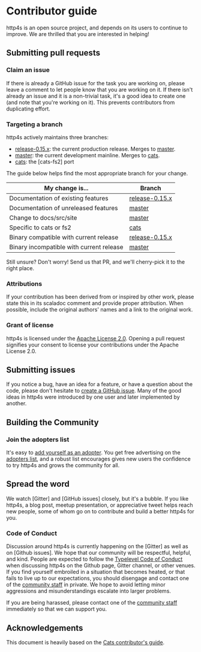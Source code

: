 # Contributor guide

http4s is an open source project, and depends on its users to continue
to improve.  We are thrilled that you are interested in helping!

## Submitting pull requests

### Claim an issue

If there is already a GitHub issue for the task you are working on,
please leave a comment to let people know that you are working on it.
If there isn't already an issue and it is a non-trivial task, it's a
good idea to create one (and note that you're working on it). This
prevents contributors from duplicating effort.

### Targeting a branch

http4s actively maintains three branches:

* [release-0.15.x]: the current production release.  Merges to [master].
* [master]: the current development mainline.  Merges to [cats].
* [cats]: the [cats-fs2] port

The guide below helps find the most appropriate branch for your change.

My change is...                               | Branch
----------------------------------------------|-------------------
Documentation of existing features            | [release-0.15.x]
Documentation of unreleased features          | [master]
Change to docs/src/site                       | [master]
Specific to cats or fs2                       | [cats]
Binary compatible with current release        | [release-0.15.x]
Binary incompatible with current release      | [master]

Still unsure?  Don't worry!  Send us that PR, and we'll cherry-pick it
to the right place.

### Attributions

If your contribution has been derived from or inspired by other work,
please state this in its scaladoc comment and provide proper
attribution. When possible, include the original authors' names and a
link to the original work.

### Grant of license

http4s is licensed under the [Apache License 2.0]. Opening a pull
request signifies your consent to license your contributions under the
Apache License 2.0.

## Submitting issues

If you notice a bug, have an idea for a feature, or have a question
about the code, please don't hesitate to [create a GitHub issue].
Many of the good ideas in http4s were introduced by one user and later
implemented by another.

## Building the Community

### Join the adopters list

It's easy to [add yourself as an adopter].  You get free advertising
on the [adopters list], and a robust list encourages gives new users
the confidence to try http4s and grows the community for all.

## Spread the word

We watch [Gitter] and [GitHub issues] closely, but it's a bubble.  If
you like http4s, a blog post, meetup presentation, or appreciative
tweet helps reach new people, some of whom go on to contribute and
build a better http4s for you.

### Code of Conduct

Discussion around http4s is currently happening on the [Gitter] as
well as on [Github issues].  We hope that our community will be
respectful, helpful, and kind.  People are expected to follow the
[Typelevel Code of Conduct] when discussing http4s on the Github page,
Gitter channel, or other venues.  If you find yourself embroiled in a
situation that becomes heated, or that fails to live up to our
expectations, you should disengage and contact one of the [community
staff] in private. We hope to avoid letting minor aggressions and
misunderstandings escalate into larger problems.

If you are being harassed, please contact one of the [community staff]
immediately so that we can support you.

## Acknowledgements

This document is heavily based on the [Cats contributor's guide].

[issues page]: https://github.com/http4s/http4s/issues
[create a GitHub issue]: https://github.com/http4s/http4s/issues/new
[http4s.org]: http://http4s.org/
[adopters list]: http://http4s.org/adopters/
[add yourself as an adopter]: https://github.com/http4s/http4s/edit/master/docs/src/hugo/content/adopters.md
[Gitter room]: http://gitter.im/http4s/http4s
[Typelevel Code of Conduct]: http://typelevel.org/conduct.html
[community staff]: http://http4s.org/community/conduct.html#community-staff
[Apache License 2.0]: https://github.com/http4s/http4s/blob/master/LICENSE
[Cats contributor's guide]: https://github.com/typelevel/cats/blob/master/CONTRIBUTING.md

[release-0.15.x]: https://github.com/http4s/http4s/tree/release-0.15.x
[master]: https://github.com/http4s/http4s/tree/master
[cats]: https://github.com/http4s/http4s/tree/cats
